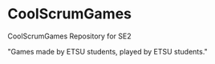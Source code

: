 # CoolScrumGames
CoolScrumGames Repository for SE2

"Games made by ETSU students, played by ETSU students."
